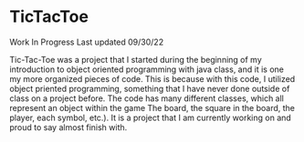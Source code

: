 # TicTacToe
Work In Progress
Last updated 09/30/22

Tic-Tac-Toe was a project that I started during the beginning of my introduction to object oriented programming with java class, and it is one my more organized pieces of code. This is because with this code, I utilized object priented programming, something that I have never done outside of class on a project before. The code has many different classes, which all represent an object within the game The board, the square in the board, the player, each symbol, etc.). It is a project that I am currently working on and proud to say almost finish with. 
